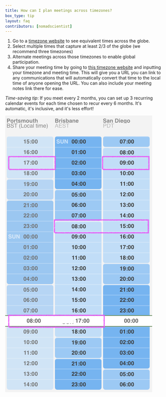 ```yaml
---
title: How can I plan meetings across timezones?
box_type: tip
layout: faq
contributors: [nomadscientist]
---
```


1. Go to a [timezone website](https://24timezones.com/difference/us-ca/brisbane#2024-06-30T00:00) to see equivalent times across the globe.
2. Select multiple times that capture at least 2/3 of the globe (we recommend three timezones)
3. Alternate meetings across those timezones to enable global participation.
4. Share your meeting time by going to [this timezone website](https://arewemeetingyet.com/#form) and inputting your timezone and meeting time. This will give you a URL you can link to any communications that will automatically convert that time to the local time of anyone opening the URL. You can also include your meeting notes link there for ease.

*Time-saving tip*: If you meet every 2 months, you can set up 3 recurring calendar events for each time chosen to recur every 6 months. It's automatic, it's inclusive, and it's less effort!

![Time zone map showing England, California, and eastern Australia timezones, with three circles around times that include 2 of the 3 timezones during working hours](../images/timezones.png "Potential three timezones for your SIG")
